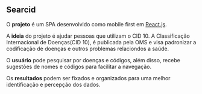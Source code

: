 ## Searcid

O **projeto** é um SPA desenvolvido como mobile first em [React.js](reactjs.org).

A **ideia** do projeto é ajudar pessoas que utilizam o CID 10. A Classificação Internacional de Doenças(CID 10), é publicada pela OMS e visa padronizar a codificação de doenças e outros problemas relaciondos a saúde.

O **usuário** pode pesquisar por doenças e códigos, além disso, recebe sugestões de nomes e códigos para facilitar a navegação.

Os **resultados** podem ser fixados e organizados para uma melhor identificação e percepção dos dados.


